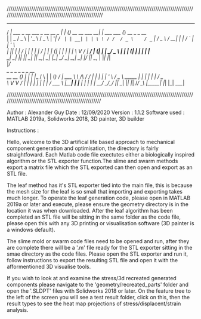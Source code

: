 //////////////////////////////////////////////////////////////////////////////////////////////////////////////////////////////////////////////////////
   ____                                        _     _                        _                _                   
  / ___|   ___   _ __     ___   _ __    __ _  | |_  (_) __   __   ___      __| |   ___   ___  (_)   __ _   _ __    
 | |  _   / _ \ | '_ \   / _ \ | '__|  / _` | | __| | | \ \ / /  / _ \    / _` |  / _ \ / __| | |  / _` | | '_ \   
 | |_| | |  __/ | | | | |  __/ | |    | (_| | | |_  | |  \ V /  |  __/   | (_| | |  __/ \__ \ | | | (_| | | | | |  
  \____|  \___| |_| |_|  \___| |_|     \__,_|  \__| |_|   \_/    \___|    \__,_|  \___| |___/ |_|  \__, | |_| |_|  
                                                                                                   |___/           
             _   _     _            _              _       _    __        
 __      __ (_) | |_  | |__        / \            | |     (_)  / _|   ___ 
 \ \ /\ / / | | | __| | '_ \      / _ \    _____  | |     | | | |_   / _ \
  \ V  V /  | | | |_  | | | |    / ___ \  |_____| | |___  | | |  _| |  __/
   \_/\_/   |_|  \__| |_| |_|   /_/   \_\         |_____| |_| |_|    \___|
                                                                          
/////////////////////////////////////////////////////////////////////////////////////////////////////////////////////////////////////////////////////

Author        : Alexander Guy
Date          : 12/09/2020
Version       : 1.1.2
Software used : MATLAB 2019a, Solidworks 2018, 3D painter, 3D builder

Instructions :

Hello, welcome to the 3D artifical life based approach to mechanical component generation and optimisation, the directory 
is fairly straightfoward. Each Matlab code file exectutes either a biologically inspired algorithm or the STL exporter
function.The slime and swarm methods export a matrix file which the STL exported can then open and export as an STL file.

The leaf method has it's STL exporter tied into the main file, this is because the mesh size for the leaf is so small that
importing and exporting takes much longer. To operate the leaf generation code, please open in MATLAB 2019a or later and execute,
please ensure the geometry directory is in the location it was when downloaded. After the leaf algorithm has been completed an STL file
will be sitting in the same folder as the code file, please open this with any 3D printing or visualisation software (3D painter is a 
windows default). 

The slime mold or swarm code files need to be opened and run, after they are complete there will be a '.m' file ready for the STL exporter 
sitting in the smae directory as the code files. Please open the STL exporter and run it, follow instructions to export the resulting STL
file and open it with the afformentioned 3D visualise tools. 

If you wish to look at and examine the stress/3d recreated generated components please navigate to the 'geometry/recreated_parts' folder and 
open the '.SLDPT' files with Solidworks 2018 or later. On the feature tree to the left of the screen you will see a test result folder, click on this,
then the result types to see the heat map projections of stress/displacent/strain analysis. 
